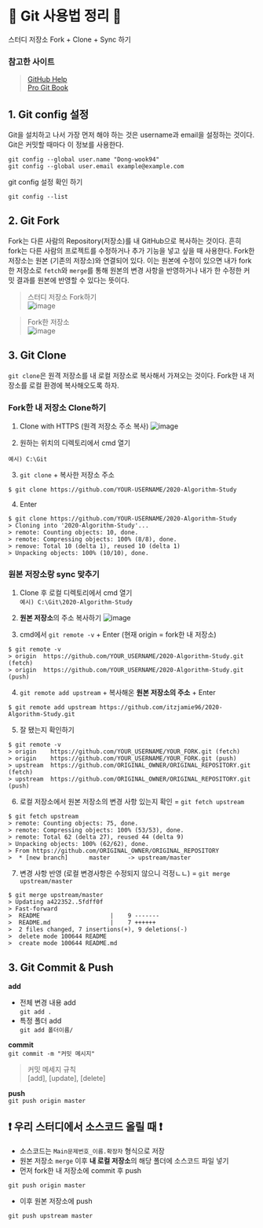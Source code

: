 # :rocket: Git 사용법 정리 :rocket:
스터디 저장소 Fork + Clone + Sync 하기


### 참고한 사이트 
> [GitHub Help](https://help.github.com/en/github)   
> [Pro Git Book](https://git-scm.com/book/en/v2)


## 1. Git config 설정

Git을 설치하고 나서 가장 먼저 해야 하는 것은 username과 email을 설정하는 것이다. Git은 커밋할 때마다 이 정보를 사용한다.

  ```
  git config --global user.name "Dong-wook94"
  git config --global user.email example@example.com
  ```

git config 설정 확인 하기
```
git config --list
```



## 2. Git Fork
Fork는 다른 사람의 Repository(저장소)를 내 GitHub으로 복사하는 것이다. 흔히 fork는 다른 사람의 프로젝트를 수정하거나 추가 기능을 넣고 싶을 때 사용한다. Fork한 저장소는 원본 (기존의 저장소)와 연결되어 있다. 이는 원본에 수정이 있으면 내가 fork한 저장소로 `fetch`와 `merge`를 통해 원본의 변경 사항을 반영하거나 내가 한 수정한 커밋 결과를 원본에 반영할 수 있다는 뜻이다. 

> 스터디 저장소 Fork하기   
![image](https://user-images.githubusercontent.com/53888115/74158015-ad838000-4c5c-11ea-9fba-949af5054164.png)

> Fork한 저장소   
![image](https://user-images.githubusercontent.com/53888115/74160153-52ec2300-4c60-11ea-8ea3-1198e383c570.png)


## 3. Git Clone
`git clone`은 원격 저장소를 내 로컬 저장소로 복사해서 가져오는 것이다. Fork한 내 저장소를 로컬 환경에 복사해오도록 하자. 

### Fork한 내 저장소 Clone하기

1. Clone with HTTPS (원격 저장소 주소 복사)
![image](https://user-images.githubusercontent.com/53888115/74159624-6a76dc00-4c5f-11ea-9288-8be023507ff8.png)

2. 원하는 위치의 디렉토리에서 cmd 열기   
```
예시) C:\Git
```     

3. `git clone` + 복사한 저장소 주소    
```
$ git clone https://github.com/YOUR-USERNAME/2020-Algorithm-Study
```

4. Enter   
```
$ git clone https://github.com/YOUR-USERNAME/2020-Algorithm-Study   
> Cloning into '2020-Algorithm-Study'...   
> remote: Counting objects: 10, done.   
> remote: Compressing objects: 100% (8/8), done.  
> remove: Total 10 (delta 1), reused 10 (delta 1)   
> Unpacking objects: 100% (10/10), done.
```   


### 원본 저장소랑 sync 맞추기
1. Clone 후 로컬 디렉토리에서 cmd 열기   
```예시) C:\Git\2020-Algorithm-Study```

2. **원본 저장소**의 주소 복사하기
![image](https://user-images.githubusercontent.com/53888115/74162149-8aa89a00-4c63-11ea-8fee-a68869bdd121.png)

3. cmd에서 `git remote -v` + Enter (현재 origin = fork한 내 저장소)   
```
$ git remote -v   
> origin  https://github.com/YOUR_USERNAME/2020-Algorithm-Study.git (fetch)   
> origin  https://github.com/YOUR_USERNAME/2020-Algorithm-Study.git (push)
```

4. `git remote add upstream` + 복사해온 **원본 저장소의 주소** + Enter   
```
$ git remote add upstream https://github.com/itzjamie96/2020-Algorithm-Study.git
```

5. 잘 됐는지 확인하기
```
$ git remote -v
> origin    https://github.com/YOUR_USERNAME/YOUR_FORK.git (fetch)
> origin    https://github.com/YOUR_USERNAME/YOUR_FORK.git (push)
> upstream  https://github.com/ORIGINAL_OWNER/ORIGINAL_REPOSITORY.git (fetch)
> upstream  https://github.com/ORIGINAL_OWNER/ORIGINAL_REPOSITORY.git (push)
```   

6. 로컬 저장소에서 원본 저장소의 변경 사항 있는지 확인 = `git fetch upstream`   
```
$ git fetch upstream
> remote: Counting objects: 75, done.
> remote: Compressing objects: 100% (53/53), done.
> remote: Total 62 (delta 27), reused 44 (delta 9)
> Unpacking objects: 100% (62/62), done.
> From https://github.com/ORIGINAL_OWNER/ORIGINAL_REPOSITORY
>  * [new branch]      master     -> upstream/master
```   

7. 변경 사항 반영 (로컬 변경사항은 수정되지 않으니 걱정ㄴㄴ) = `git merge upstream/master`
```
$ git merge upstream/master
> Updating a422352..5fdff0f
> Fast-forward
>  README                    |    9 -------
>  README.md                 |    7 ++++++
>  2 files changed, 7 insertions(+), 9 deletions(-)
>  delete mode 100644 README
>  create mode 100644 README.md
```   

## 3. Git Commit & Push
**add**
- 전체 변경 내용 add   
`git add .`       
- 특정 폴더 add   
`git add 폴더이름/`


**commit**   
`git commit -m "커밋 메시지"`   
> 커밋 메세지 규칙   
> [add], [update], [delete]

**push**   
`git push origin master`

## :exclamation: 우리 스터디에서 소스코드 올릴 때 :exclamation:
- 소스코드는 `Main문제번호_이름.확장자` 형식으로 저장
- 원본 저장소 `merge` 이후 **내 로컬 저장소**의 해당 폴더에 소스코드 파일 넣기
- 먼저 fork한 내 저장소에 commit 후 push
```
git push origin master
```   
- 이후 원본 저장소에 push
```
git push upstream master
```


